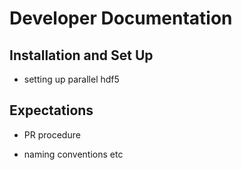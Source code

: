 # Developer Documentation


## Installation and Set Up

* setting up parallel hdf5

## Expectations 

* PR procedure 

* naming conventions etc 